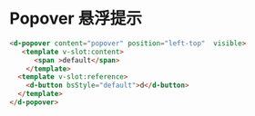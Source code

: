 # Popover 悬浮提示  

<d-popover content="default" position="left" popType="error">
<!-- 使用v-slot缩写#报错，可能是与markdown语法冲突了 -->
   <template v-slot:content>
      <span >default</span>
    </template>
  <template v-slot:reference>
    <d-button bsStyle="common">default</d-button>
  </template>
</d-popover>

```html
<d-popover content="popover" position="left-top"  visible>
   <template v-slot:content>
      <span >default</span>
    </template>
  <template v-slot:reference>
    <d-button bsStyle="default">d</d-button>
  </template>
</d-popover>
```